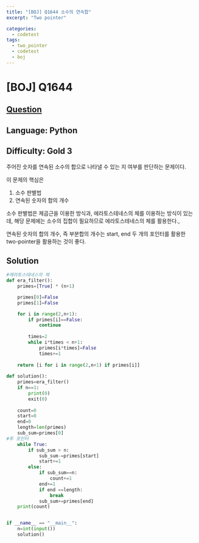 ```yaml
---
title: "[BOJ] Q1644 소수의 연속합"
excerpt: "Two pointer"

categories:
  - codetest
tags:
  - two_pointer
  - codetest
  - boj
---
```

# [BOJ] Q1644
## [Question](https://www.acmicpc.net/problem/1644)
## Language: Python
## Difficulty: Gold 3

주어진 숫자를 연속된 소수의 합으로 나타낼 수 있는 지 여부를 판단하는 문제이다.

이 문제의 핵심은 
1. 소수 판별법
2. 연속된 숫자의 합의 개수

소수 판별법은 제곱근을 이용한 방식과, 에라토스테네스의 체를 이용하는 방식이 있는데, 해당 문제에는 소수의 집합이 필요하므로 에라토스테네스의 체를 활용한다.,

연속된 숫자의 합의 개수, 즉 부분합의 개수는 start, end 두 개의 포인터를 활용한 two-pointer을 활용하는 것이 좋다.

## Solution

```python
#에라토스테네스의 체
def era_filter():
    primes=[True] * (n+1)

    primes[0]=False
    primes[1]=False

    for i in range(2,n+1):
        if primes[i]==False:
            continue
            
        times=2
        while i*times < n+1:
            primes[i*times]=False
            times+=1
    
    return [i for i in range(2,n+1) if primes[i]]
    
def solution():
    primes=era_filter()
    if n==1:
        print(0)
        exit(0)
    
    count=0
    start=0
    end=0
    length=len(primes)
    sub_sum=primes[0]
#투 포인터
    while True:
        if sub_sum > n:
            sub_sum-=primes[start]
            start+=1
        else:
            if sub_sum==n:
                count+=1
            end+=1
            if end ==length:
                break
            sub_sum+=primes[end]
    print(count)        


if __name__ == "__main__":
    n=int(input())
    solution()
```